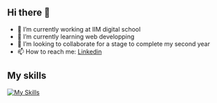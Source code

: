 ## Hi there 👋
- 🔭 I’m currently working at IIM digital school
- 🌱 I’m currently learning web developping
- 👯 I’m looking to collaborate for a stage to complete my second year
- 📫 How to reach me: [Linkedin](www.linkedin.com/in/ilyan-jude-bain-trimbach-1687a9291)

## My skills
[![My Skills](https://skillicons.dev/icons?i=js,html,css,js,php,python,sql,figma,tailwind,nodejs)](https://skillicons.dev)
